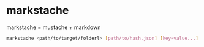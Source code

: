 # markstache

markstache = mustache + markdown

```sh
markstache <path/to/target/folderl> [path/to/hash.json] [key=value...]
```